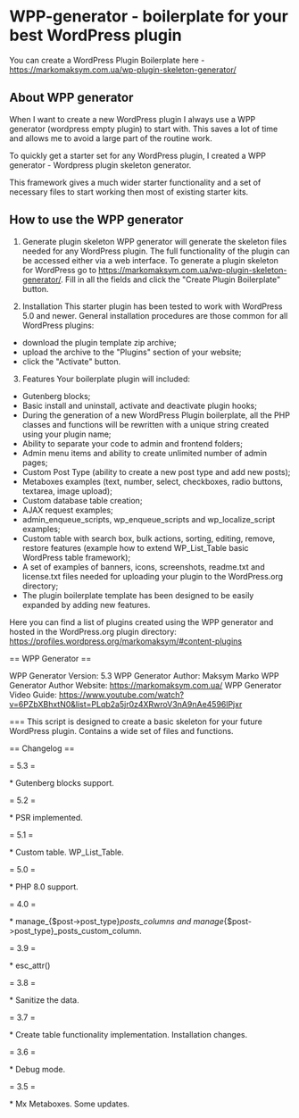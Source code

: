# WPP-generator - boilerplate for your best WordPress plugin

You can create a WordPress Plugin Boilerplate here - https://markomaksym.com.ua/wp-plugin-skeleton-generator/

## About WPP generator
When I want to create a new WordPress plugin I always use a WPP generator (wordpress empty plugin) to start with. This saves a lot of time and allows me to avoid a large part of the routine work.

To quickly get a starter set for any WordPress plugin, I created a WPP generator - Wordpress plugin skeleton generator.

This framework gives a much wider starter functionality and a set of necessary files to start working then most of existing starter kits.

## How to use the WPP generator
1. Generate plugin skeleton
WPP generator will generate the skeleton files needed for any WordPress plugin. The full functionality of the plugin can be accessed either via a web interface.
To generate a plugin skeleton for WordPress go to https://markomaksym.com.ua/wp-plugin-skeleton-generator/. Fill in all the fields and click the "Create Plugin Boilerplate" button.

2. Installation
This starter plugin has been tested to work with WordPress 5.0 and newer.
General installation procedures are those common for all WordPress plugins:
- download the plugin template zip archive;
- upload the archive to the "Plugins" section of your website;
- click the "Activate" button.

3. Features
Your boilerplate plugin will included:
- Gutenberg blocks;
- Basic install and uninstall, activate and deactivate plugin hooks;
- During the generation of a new WordPress Plugin boilerplate, all the PHP classes and functions will be rewritten with a unique string created using your plugin name;
- Ability to separate your code to admin and frontend folders;
- Admin menu items and ability to create unlimited number of admin pages;
- Custom Post Type (ability to create a new post type and add new posts);
- Metaboxes examples (text, number, select, checkboxes, radio buttons, textarea, image upload);
- Custom database table creation;
- AJAX request examples;
- admin_enqueue_scripts, wp_enqueue_scripts and wp_localize_script examples;
- Custom table with search box, bulk actions, sorting, editing, remove, restore features (example how to extend WP_List_Table basic WordPress table framework);
- A set of examples of banners, icons, screenshots, readme.txt and license.txt files needed for uploading your plugin to the WordPress.org directory;
- The plugin boilerplate template has been designed to be easily expanded by adding new features.

Here you can find a list of plugins created using the WPP generator and hosted in the WordPress.org plugin directory: https://profiles.wordpress.org/markomaksym/#content-plugins


== WPP Generator ==

WPP Generator Version:        5.3
WPP Generator Author:         Maksym Marko
WPP Generator Author Website: https://markomaksym.com.ua/
WPP Generator Video Guide:    https://www.youtube.com/watch?v=6PZbXBhxtN0&list=PLqb2a5jr0z4XRwroV3nA9nAe4596lPjxr

===
This script is designed to create a basic skeleton for your future WordPress plugin.
Contains a wide set of files and functions.

== Changelog ==

= 5.3 =

\* Gutenberg blocks support.

= 5.2 =

\* PSR implemented.

= 5.1 =

\* Custom table. WP_List_Table.

= 5.0 =

\* PHP 8.0 support.

= 4.0 =

\* manage_{$post->post_type}_posts_columns and manage_{$post->post_type}_posts_custom_column.

= 3.9 =

\* esc_attr()

= 3.8 =

\* Sanitize the data.

= 3.7 =

\* Create table functionality implementation. Installation changes.

= 3.6 =

\* Debug mode.

= 3.5 =

\* Mx Metaboxes. Some updates.